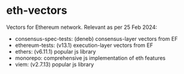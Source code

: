 # eth-vectors

Vectors for Ethereum network. Relevant as per 25 Feb 2024:

* consensus-spec-tests: (deneb) consensus-layer vectors from EF
* ethereum-tests: (v13.1) execution-layer vectors from EF
* ethers: (v6.11.1) popular js library
* monorepo: comprehensive js implementation of eth features
* viem: (v2.7.13) popular js library
